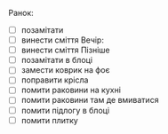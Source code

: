 Ранок:
- [ ] позамітати
- [ ] винести сміття
Вечір: 
- [ ] винести сміття
Пізніше
- [ ] позамітати в блоці
- [ ] замести коврик на фоє
- [ ] поправити крісла
- [ ] помити раковини на кухні
- [ ] помити раковини там де вмиватися
- [ ] помити підлогу в блоці
- [ ] помити плитку